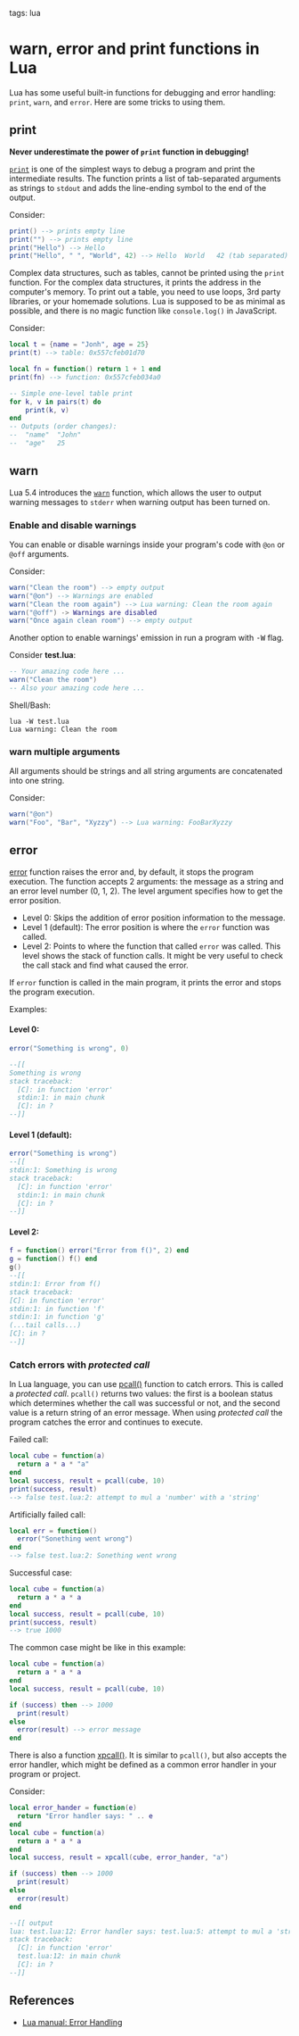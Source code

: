 <!-- Description: Lua has some useful functions for debugging and error handling: print, warn, and error. Here are some tricks to using them. -->

tags: lua

# warn, error and print functions in Lua


Lua has some useful built-in functions for debugging and error handling:
`print`, `warn`, and `error`. Here are some tricks to using them.

## print

**Never underestimate the power of `print` function in debugging!**

[`print`](https://www.lua.org/manual/5.4/manual.html#pdf-print) is one of the
simplest ways to debug a program and print the intermediate results. The
function prints a list of tab-separated arguments as strings to `stdout` and
adds the line-ending symbol to the end of the output.

Consider:

```lua
print() --> prints empty line
print("") --> prints empty line
print("Hello") --> Hello
print("Hello", " ", "World", 42) --> Hello	World	42 (tab separated)
```

Complex data structures, such as tables, cannot be printed using the `print`
function. For the complex data structures, it prints the address in the
computer's memory. To print out a table, you need to use loops, 3rd party
libraries, or your homemade solutions. Lua is supposed to be as minimal
as possible, and there is no magic function like `console.log()` in JavaScript.

Consider:

```lua
local t = {name = "Jonh", age = 25}
print(t) --> table: 0x557cfeb01d70

local fn = function() return 1 + 1 end
print(fn) --> function: 0x557cfeb034a0

-- Simple one-level table print
for k, v in pairs(t) do
	print(k, v)
end
-- Outputs (order changes):
--	"name"	"John"
--	"age"	25
```

## warn

Lua 5.4 introduces the
[`warn`](https://www.lua.org/manual/5.4/manual.html#pdf-warn)
function, which allows the user to output warning
messages to `stderr` when warning output has been turned on.

### Enable and disable warnings

You can enable or disable warnings inside your program's code with
`@on` or `@off` arguments.

Consider:

```lua
warn("Clean the room") --> empty output
warn("@on") --> Warnings are enabled
warn("Clean the room again") --> Lua warning: Clean the room again
warn("@off") -> Warnings are disabled
warn("Once again clean room") --> empty output
```

Another option to enable warnings' emission in run a program with
<kbd>-W</kbd> flag.

Consider **test.lua**:

```lua
-- Your amazing code here ...
warn("Clean the room")
-- Also your amazing code here ...
```

Shell/Bash:

```shell
lua -W test.lua
Lua warning: Clean the room
```

### warn multiple arguments

All arguments should be strings and all string arguments are concatenated
into one string.

Consider:

```lua
warn("@on")
warn("Foo", "Bar", "Xyzzy") --> Lua warning: FooBarXyzzy
```

## error

[error](https://www.lua.org/manual/5.4/manual.html#pdf-error) function raises
the error and, by default, it stops the program execution. The function
accepts 2 arguments: the message as a string and an error level number (0, 1,
2). The level argument specifies how to get the error position.

- Level 0: Skips the addition of error position information to the message.
- Level 1 (default): The error position is where the `error` function was
  called.
- Level 2: Points to where the function that called `error`
  was called. This level shows the stack of function calls. It might be
  very useful to check the call stack and find what caused the error.

If `error` function is called in the main program, it prints the error and
stops the program execution.

Examples:

#### Level 0:

```lua
error("Something is wrong", 0)

--[[
Something is wrong
stack traceback:
  [C]: in function 'error'
  stdin:1: in main chunk
  [C]: in ?
--]]
```

#### Level 1 (default):

```lua
error("Something is wrong")
--[[
stdin:1: Something is wrong
stack traceback:
  [C]: in function 'error'
  stdin:1: in main chunk
  [C]: in ?
--]]
```

#### Level 2:

```lua
f = function() error("Error from f()", 2) end
g = function() f() end
g()
--[[
stdin:1: Error from f()
stack traceback:
[C]: in function 'error'
stdin:1: in function 'f'
stdin:1: in function 'g'
(...tail calls...)
[C]: in ?
--]]
```

### Catch errors with _protected call_

In Lua language, you can use [pcall()](https://www.lua.org/manual/5.4/manual.html#pdf-pcall)
function to catch errors. This is called a _protected call_. `pcall()` returns
two values: the first is a boolean status which determines whether the call was
successful or not, and the second value is a return string of an error message.
When using _protected call_ the program catches the error and continues to execute.

Failed call:

```lua
local cube = function(a)
  return a * a * "a"
end
local success, result = pcall(cube, 10)
print(success, result)
--> false test.lua:2: attempt to mul a 'number' with a 'string'
```

Artificially failed call:

```lua
local err = function()
  error("Sonething went wrong")
end
--> false test.lua:2: Sonething went wrong
```

Successful case:

```lua
local cube = function(a)
  return a * a * a
end
local success, result = pcall(cube, 10)
print(success, result)
--> true 1000
```

The common case might be like in this example:

```lua
local cube = function(a)
  return a * a * a
end
local success, result = pcall(cube, 10)

if (success) then --> 1000
  print(result)
else
  error(result) --> error message
end
```

There is also a function [xpcall()](https://www.lua.org/manual/5.4/manual.html#pdf-xpcall).
It is similar to `pcall()`, but also accepts the error handler, which might
be defined as a common error handler in your program or project.

Consider:

```lua
local error_hander = function(e)
  return "Error handler says: " .. e
end
local cube = function(a)
  return a * a * a
end
local success, result = xpcall(cube, error_hander, "a")

if (success) then --> 1000
  print(result)
else
  error(result)
end

--[[ output
lua: test.lua:12: Error handler says: test.lua:5: attempt to mul a 'string' with a 'string'
stack traceback:
  [C]: in function 'error'
  test.lua:12: in main chunk
  [C]: in ?
--]]
```

## References

- [Lua manual: Error Handling](https://www.lua.org/manual/5.4/manual.html#2.3)